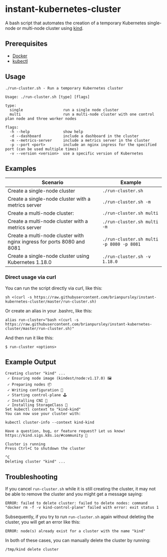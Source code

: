 # instant-kubernetes-cluster

A bash script that automates the creation of a temporary Kubernetes single-node or multi-node cluster using [kind](https://kind.sigs.k8s.io/).

## Prerequisites

* [Docker](https://www.docker.com/)
* [kubectl](https://kubernetes.io/docs/tasks/tools/install-kubectl/)

## Usage

```
./run-cluster.sh - Run a temporary Kubernetes cluster

Usage: ./run-cluster.sh [type] [flags]

type:
  single                  run a single node cluster
  multi                   run a multi-node cluster with one control plan node and three worker nodes

flags:
  -h --help               show help
  -d --dashboard          include a dashboard in the cluster
  -m --metrics-server     include a metrics server in the cluster
  -p --port <port>        include an nginx ingress for the specified port (can be used multiple times)
  -v --version <version>  use a specific version of Kubernetes
```

## Examples

|Scenario|Example|
|--|--|
|Create a single-node cluster|`./run-cluster.sh`|
|Create a single-node cluster with a metrics server|`./run-cluster.sh -m`|
|Create a multi-node cluster:|`./run-cluster.sh multi`|
|Create a multi-node cluster with a metrics server|`./run-cluster.sh multi -m`|
|Create a multi-node cluster with nginx ingress for ports 8080 and 8081|`./run-cluster.sh multi -p 8080 -p 8081`|
|Create a single-node cluster using Kubernetes 1.18.0|`./run-cluster.sh -v 1.18.0`|

### Direct usage via curl
You can run the script directly via curl, like this:
```
sh <(curl -s https://raw.githubusercontent.com/brianpursley/instant-kubernetes-cluster/master/run-cluster.sh)
```

Or create an alias in your .bashrc, like this:
```
alias run-cluster="bash <(curl -s https://raw.githubusercontent.com/brianpursley/instant-kubernetes-cluster/master/run-cluster.sh)"
```
And then run it like this:
```
$ run-cluster <options>
```

## Example Output
```
Creating cluster "kind" ...
 ✓ Ensuring node image (kindest/node:v1.17.0) 🖼
 ✓ Preparing nodes 📦  
 ✓ Writing configuration 📜 
 ✓ Starting control-plane 🕹️ 
 ✓ Installing CNI 🔌 
 ✓ Installing StorageClass 💾 
Set kubectl context to "kind-kind"
You can now use your cluster with:

kubectl cluster-info --context kind-kind

Have a question, bug, or feature request? Let us know! https://kind.sigs.k8s.io/#community 🙂

Cluster is running
Press Ctrl+C to shutdown the cluster

^C
Deleting cluster "kind" ...
```

## Troubleshooting

If you cancel `run-cluster.sh` while it is still creating the cluster, it may not be able to remove the cluster and you might get a message saying: 
```
ERROR: failed to delete cluster: failed to delete nodes: command "docker rm -f -v kind-control-plane" failed with error: exit status 1
```

Subsequently, if you try to run `run-cluster.sh` again without deleting the cluster, you will get an error like this:
```
ERROR: node(s) already exist for a cluster with the name "kind"
```

In both of these cases, you can manually delete the cluster by running:
```
/tmp/kind delete cluster
```
